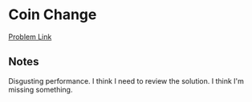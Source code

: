 # Coin Change

[Problem Link](https://leetcode.com/problems/coin-change/)

## Notes
Disgusting performance. I think I need to review the solution. I think I'm missing something.
